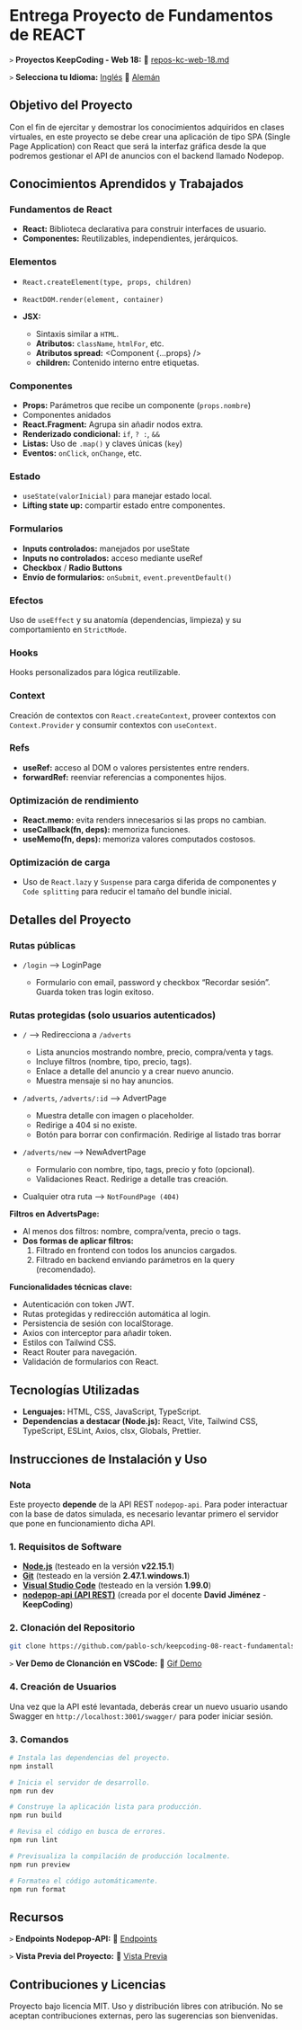 # Entrega Proyecto de Fundamentos de REACT

`>` **Proyectos KeepCoding - Web 18:** 📁 [repos-kc-web-18.md](https://github.com/pablo-sch/pablo-sch/blob/main/docs/repos-kc-web-18.md)

`>` **Selecciona tu Idioma:** [Inglés](README.md) 🔄 [Alemán](README.de.md)

<!-- ------------------------------------------------------------------------------------------- -->

## Objetivo del Proyecto

Con el fin de ejercitar y demostrar los conocimientos adquiridos en clases virtuales, en este proyecto se debe crear una aplicación de tipo SPA (Single Page Application) con React que será la interfaz gráfica desde la que podremos gestionar el API de anuncios con el backend llamado Nodepop.

<!-- ------------------------------------------------------------------------------------------- -->

## Conocimientos Aprendidos y Trabajados

### Fundamentos de React

- **React:** Biblioteca declarativa para construir interfaces de usuario.
- **Componentes:** Reutilizables, independientes, jerárquicos.

### Elementos

- `React.createElement(type, props, children)`
- `ReactDOM.render(element, container)`
- **JSX:**

  - Sintaxis similar a `HTML`.
  - **Atributos:** `className`, `htmlFor`, etc.
  - **Atributos spread:** <Component {...props} />
  - **children:** Contenido interno entre etiquetas.

### Componentes

- **Props:** Parámetros que recibe un componente (`props.nombre`)
- Componentes anidados
- **React.Fragment:** Agrupa sin añadir nodos extra.
- **Renderizado condicional:** `if`, `? :`, `&&`
- **Listas:** Uso de `.map()` y claves únicas (`key`)
- **Eventos:** `onClick`, `onChange`, etc.

### Estado

- `useState(valorInicial)` para manejar estado local.
- **Lifting state up:** compartir estado entre componentes.

### Formularios

- **Inputs controlados:** manejados por useState
- **Inputs no controlados:** acceso mediante useRef
- **Checkbox** / **Radio Buttons**
- **Envío de formularios:** `onSubmit`, `event.preventDefault()`

### Efectos

Uso de `useEffect` y su anatomía (dependencias, limpieza) y su comportamiento en `StrictMode`.

### Hooks

Hooks personalizados para lógica reutilizable.

### Context

Creación de contextos con `React.createContext`, proveer contextos con `Context.Provider` y consumir contextos con `useContext`.

### Refs

- **useRef:** acceso al DOM o valores persistentes entre renders.
- **forwardRef:** reenviar referencias a componentes hijos.

### Optimización de rendimiento

- **React.memo:** evita renders innecesarios si las props no cambian.
- **useCallback(fn, deps):** memoriza funciones.
- **useMemo(fn, deps):** memoriza valores computados costosos.

### Optimización de carga

- Uso de `React.lazy` y `Suspense` para carga diferida de componentes y `Code splitting` para reducir el tamaño del bundle inicial.

<!-- ------------------------------------------------------------------------------------------- -->

## Detalles del Proyecto

### Rutas públicas

- `/login` —> LoginPage

  - Formulario con email, password y checkbox “Recordar sesión”. Guarda token tras login exitoso.

### Rutas protegidas (solo usuarios autenticados)

- `/` —> Redirecciona a `/adverts`

  - Lista anuncios mostrando nombre, precio, compra/venta y tags.
  - Incluye filtros (nombre, tipo, precio, tags).
  - Enlace a detalle del anuncio y a crear nuevo anuncio.
  - Muestra mensaje si no hay anuncios.

- `/adverts`, `/adverts/:id` —> AdvertPage

  - Muestra detalle con imagen o placeholder.
  - Redirige a 404 si no existe.
  - Botón para borrar con confirmación. Redirige al listado tras borrar

- `/adverts/new` —> NewAdvertPage

  - Formulario con nombre, tipo, tags, precio y foto (opcional).
  - Validaciones React. Redirige a detalle tras creación.

- Cualquier otra ruta —> `NotFoundPage (404)`

**Filtros en AdvertsPage:**

- Al menos dos filtros: nombre, compra/venta, precio o tags.
- **Dos formas de aplicar filtros:**
  1. Filtrado en frontend con todos los anuncios cargados.
  2. Filtrado en backend enviando parámetros en la query (recomendado).

**Funcionalidades técnicas clave:**

- Autenticación con token JWT.
- Rutas protegidas y redirección automática al login.
- Persistencia de sesión con localStorage.
- Axios con interceptor para añadir token.
- Estilos con Tailwind CSS.
- React Router para navegación.
- Validación de formularios con React.

<!-- ------------------------------------------------------------------------------------------- -->

## Tecnologías Utilizadas

- **Lenguajes:** HTML, CSS, JavaScript, TypeScript.
- **Dependencias a destacar (Node.js):** React, Vite, Tailwind CSS, TypeScript, ESLint, Axios, clsx, Globals, Prettier.

<!-- ------------------------------------------------------------------------------------------- -->

## Instrucciones de Instalación y Uso

### Nota

Este proyecto **depende** de la API REST `nodepop-api`. Para poder interactuar con la base de datos simulada, es necesario levantar primero el servidor que pone en funcionamiento dicha API.

### 1. Requisitos de Software

- **[Node.js](https://nodejs.org/en/download/)** (testeado en la versión **v22.15.1**)
- **[Git](https://git-scm.com/downloads)** (testeado en la versión **2.47.1.windows.1**)
- **[Visual Studio Code](https://code.visualstudio.com/)** (testeado en la versión **1.99.0**)
- **[nodepop-api (API REST)](https://github.com/davidjj76/nodepop-api)** (creada por el docente **David Jiménez** - **KeepCoding**)

### 2. Clonación del Repositorio

```bash
git clone https://github.com/pablo-sch/keepcoding-08-react-fundamentals.git
```

`>` **Ver Demo de Clonanción en VSCode:** 🎥 [Gif Demo](https://github.com/pablo-sch/pablo-sch/blob/main/etc/clone-tutorial.gif)

### 4. Creación de Usuarios

Una vez que la API esté levantada, deberás crear un nuevo usuario usando Swagger en `http://localhost:3001/swagger/` para poder iniciar sesión.

### 3. Comandos

```sh
# Instala las dependencias del proyecto.
npm install

# Inicia el servidor de desarrollo.
npm run dev

# Construye la aplicación lista para producción.
npm run build

# Revisa el código en busca de errores.
npm run lint

# Previsualiza la compilación de producción localmente.
npm run preview

# Formatea el código automáticamente.
npm run format
```

<!-- ------------------------------------------------------------------------------------------- -->

## Recursos

`>` **Endpoints Nodepop-API:** 📄 [Endpoints](api-doc.md)

`>` **Vista Previa del Proyecto:** 👀 [Vista Previa](preview.md)

<!-- ------------------------------------------------------------------------------------------- -->

## Contribuciones y Licencias

Proyecto bajo licencia MIT. Uso y distribución libres con atribución. No se aceptan contribuciones externas, pero las sugerencias son bienvenidas.
